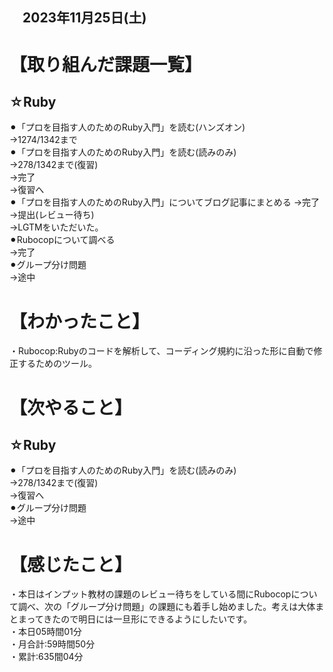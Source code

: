 ## 　2023年11月25日(土)
# 【取り組んだ課題一覧】
## ☆Ruby
⚫︎「プロを目指す人のためのRuby入門」を読む(ハンズオン)<br>
→1274/1342まで<br>
⚫︎「プロを目指す人のためのRuby入門」を読む(読みのみ)<br>
→278/1342まで(復習)<br>
→完了<br>
→復習へ<br>
⚫︎「プロを目指す人のためのRuby入門」についてブログ記事にまとめる
→完了<br>
→提出(レビュー待ち)<br>
→LGTMをいただいた。<br>
⚫︎Rubocopについて調べる<br>
→完了<br>
⚫︎グループ分け問題<br>
→途中<br>
# 【わかったこと】
・Rubocop:Rubyのコードを解析して、コーディング規約に沿った形に自動で修正するためのツール。<br>
# 【次やること】
## ☆Ruby
⚫︎「プロを目指す人のためのRuby入門」を読む(読みのみ)<br>
→278/1342まで(復習)<br>
→復習へ<br>
⚫︎グループ分け問題<br>
→途中<br>
# 【感じたこと】
・本日はインプット教材の課題のレビュー待ちをしている間にRubocopについて調べ、次の「グループ分け問題」の課題にも着手し始めました。考えは大体まとまってきたので明日には一旦形にできるようにしたいです。<br>
・本日05時間01分<br>
・月合計:59時間50分<br>
・累計:635間04分<br>
